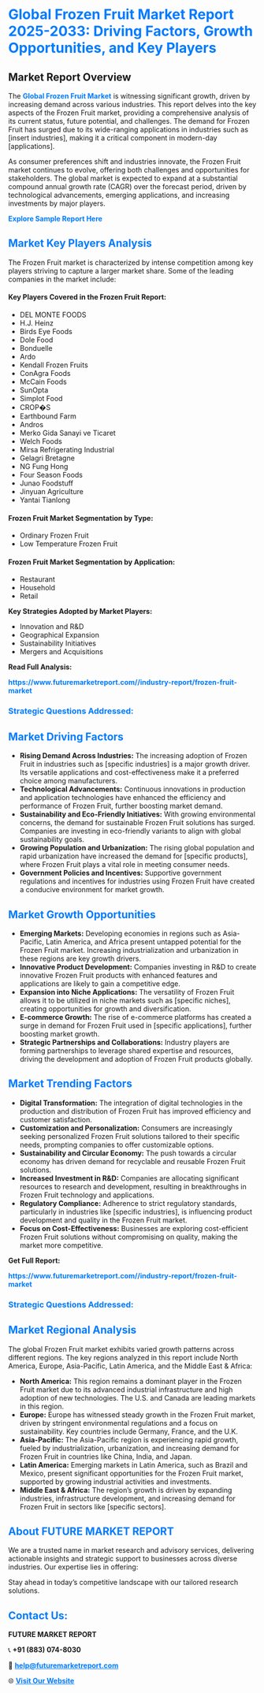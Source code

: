 <h1 style="color: #007BFF;">Global Frozen Fruit Market Report 2025-2033: Driving Factors, Growth Opportunities, and Key Players</h1>

<section id="overview">
<h2>Market Report Overview</h2>
<p>The <a href="https://www.futuremarketreport.com//industry-report/frozen-fruit-market" style="color: #007BFF; text-decoration: none;"><strong>Global Frozen Fruit Market</strong></a> is witnessing significant growth, driven by increasing demand across various industries. This report delves into the key aspects of the Frozen Fruit market, providing a comprehensive analysis of its current status, future potential, and challenges. The demand for Frozen Fruit has surged due to its wide-ranging applications in industries such as [insert industries], making it a critical component in modern-day [applications].</p>
<p>As consumer preferences shift and industries innovate, the Frozen Fruit market continues to evolve, offering both challenges and opportunities for stakeholders. The global market is expected to expand at a substantial compound annual growth rate (CAGR) over the forecast period, driven by technological advancements, emerging applications, and increasing investments by major players.</p>
</section>

<section id="overview">
<p><a href="https://www.futuremarketreport.com//request-sample/reportId=91368" style="color: #007BFF; text-decoration: none;"><strong>Explore Sample Report Here</strong></a></p>
</section>

<section id="key-players">
<h2 style="color: #007BFF;">Market Key Players Analysis</h2>
<p>The Frozen Fruit market is characterized by intense competition among key players striving to capture a larger market share. Some of the leading companies in the market include:</p>
<h4>Key Players Covered in the Frozen Fruit Report:</h4>
<ul><li>DEL MONTE FOODS</li><li>H.J. Heinz</li><li>Birds Eye Foods</li><li>Dole Food</li><li>Bonduelle</li><li>Ardo</li><li>Kendall Frozen Fruits</li><li>ConAgra Foods</li><li>McCain Foods</li><li>SunOpta</li><li>Simplot Food</li><li>CROP�S</li><li>Earthbound Farm</li><li>Andros</li><li>Merko Gida Sanayi ve Ticaret</li><li>Welch Foods</li><li>Mirsa Refrigerating Industrial</li><li>Gelagri Bretagne</li><li>NG Fung Hong</li><li>Four Season Foods</li><li>Junao Foodstuff</li><li>Jinyuan Agriculture</li><li>Yantai Tianlong</li></ul>
<h4>Frozen Fruit Market Segmentation by Type:</h4>
<ul><li>Ordinary Frozen Fruit</li><li>Low Temperature Frozen Fruit</li></ul>

<h4>Frozen Fruit Market Segmentation by Application:</h4>
<ul><li>Restaurant</li><li>Household</li><li>Retail</li></ul>
<p><strong>Key Strategies Adopted by Market Players:</strong></p>
<ul>
<li>Innovation and R&D</li>
<li>Geographical Expansion</li>
<li>Sustainability Initiatives</li>
<li>Mergers and Acquisitions</li>
</ul>
</section>

<section>
<p><strong>Read Full Analysis: </strong></p><a href="https://www.futuremarketreport.com//industry-report/frozen-fruit-market" style="color: #007BFF; text-decoration: none;"><strong>https://www.futuremarketreport.com//industry-report/frozen-fruit-market</strong></a>
<h3 style="color: #007BFF;">Strategic Questions Addressed:</h3>
</section>

<section id="driving-factors">
<h2 style="color: #007BFF;">Market Driving Factors</h2>
<ul>
<li><strong>Rising Demand Across Industries:</strong> The increasing adoption of Frozen Fruit in industries such as [specific industries] is a major growth driver. Its versatile applications and cost-effectiveness make it a preferred choice among manufacturers.</li>
<li><strong>Technological Advancements:</strong> Continuous innovations in production and application technologies have enhanced the efficiency and performance of Frozen Fruit, further boosting market demand.</li>
<li><strong>Sustainability and Eco-Friendly Initiatives:</strong> With growing environmental concerns, the demand for sustainable Frozen Fruit solutions has surged. Companies are investing in eco-friendly variants to align with global sustainability goals.</li>
<li><strong>Growing Population and Urbanization:</strong> The rising global population and rapid urbanization have increased the demand for [specific products], where Frozen Fruit plays a vital role in meeting consumer needs.</li>
<li><strong>Government Policies and Incentives:</strong> Supportive government regulations and incentives for industries using Frozen Fruit have created a conducive environment for market growth.</li>
</ul>
</section>

<section id="growth-opportunities">
<h2 style="color: #007BFF;">Market Growth Opportunities</h2>
<ul>
<li><strong>Emerging Markets:</strong> Developing economies in regions such as Asia-Pacific, Latin America, and Africa present untapped potential for the Frozen Fruit market. Increasing industrialization and urbanization in these regions are key growth drivers.</li>
<li><strong>Innovative Product Development:</strong> Companies investing in R&D to create innovative Frozen Fruit products with enhanced features and applications are likely to gain a competitive edge.</li>
<li><strong>Expansion into Niche Applications:</strong> The versatility of Frozen Fruit allows it to be utilized in niche markets such as [specific niches], creating opportunities for growth and diversification.</li>
<li><strong>E-commerce Growth:</strong> The rise of e-commerce platforms has created a surge in demand for Frozen Fruit used in [specific applications], further boosting market growth.</li>
<li><strong>Strategic Partnerships and Collaborations:</strong> Industry players are forming partnerships to leverage shared expertise and resources, driving the development and adoption of Frozen Fruit products globally.</li>
</ul>
</section>

<section id="trending-factors">
<h2 style="color: #007BFF;">Market Trending Factors</h2>
<ul>
<li><strong>Digital Transformation:</strong> The integration of digital technologies in the production and distribution of Frozen Fruit has improved efficiency and customer satisfaction.</li>
<li><strong>Customization and Personalization:</strong> Consumers are increasingly seeking personalized Frozen Fruit solutions tailored to their specific needs, prompting companies to offer customizable options.</li>
<li><strong>Sustainability and Circular Economy:</strong> The push towards a circular economy has driven demand for recyclable and reusable Frozen Fruit solutions.</li>
<li><strong>Increased Investment in R&D:</strong> Companies are allocating significant resources to research and development, resulting in breakthroughs in Frozen Fruit technology and applications.</li>
<li><strong>Regulatory Compliance:</strong> Adherence to strict regulatory standards, particularly in industries like [specific industries], is influencing product development and quality in the Frozen Fruit market.</li>
<li><strong>Focus on Cost-Effectiveness:</strong> Businesses are exploring cost-efficient Frozen Fruit solutions without compromising on quality, making the market more competitive.</li>
</ul>
</section>

<section>
<p><strong>Get Full Report: </strong></p><a href="https://www.futuremarketreport.com//industry-report/frozen-fruit-market" style="color: #007BFF; text-decoration: none;"><strong>https://www.futuremarketreport.com//industry-report/frozen-fruit-market</strong></a>
<h3 style="color: #007BFF;">Strategic Questions Addressed:</h3>
</section>


<section id="regional-analysis">
<h2 style="color: #007BFF;">Market Regional Analysis</h2>
<p>The global Frozen Fruit market exhibits varied growth patterns across different regions. The key regions analyzed in this report include North America, Europe, Asia-Pacific, Latin America, and the Middle East & Africa:</p>
<ul>
<li><strong>North America:</strong> This region remains a dominant player in the Frozen Fruit market due to its advanced industrial infrastructure and high adoption of new technologies. The U.S. and Canada are leading markets in this region.</li>
<li><strong>Europe:</strong> Europe has witnessed steady growth in the Frozen Fruit market, driven by stringent environmental regulations and a focus on sustainability. Key countries include Germany, France, and the U.K.</li>
<li><strong>Asia-Pacific:</strong> The Asia-Pacific region is experiencing rapid growth, fueled by industrialization, urbanization, and increasing demand for Frozen Fruit in countries like China, India, and Japan.</li>
<li><strong>Latin America:</strong> Emerging markets in Latin America, such as Brazil and Mexico, present significant opportunities for the Frozen Fruit market, supported by growing industrial activities and investments.</li>
<li><strong>Middle East & Africa:</strong> The region’s growth is driven by expanding industries, infrastructure development, and increasing demand for Frozen Fruit in sectors like [specific sectors].</li>
</ul>
</section>

<footer>
<h2 style="color: #007BFF;">About FUTURE MARKET REPORT</h2>
<p>We are a trusted name in market research and advisory services, delivering actionable insights and strategic support to businesses across diverse industries. Our expertise lies in offering:</p>

<p>Stay ahead in today’s competitive landscape with our tailored research solutions.</p>

<h2 style="color: #007BFF;">Contact Us:</h2>
<p><strong>FUTURE MARKET REPORT</strong></p>
<p>📞 <strong>+91 (883) 074-8030</strong></p>
<p>📧 <strong><a href="mailto:help@futuremarketreport.com" style="color: #007BFF;">help@futuremarketreport.com</a></strong></p>
<p>🌐 <strong><a href="https://www.futuremarketreport.com/" style="color: #007BFF;">Visit Our Website</a></strong></p>
</footer>